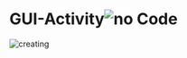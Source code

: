 # GUI-Activity![no Code](https://github.com/user-attachments/assets/b2ae4eac-9d36-4cbd-8627-60ef8cb98249)
![creating](https://github.com/user-attachments/assets/3b0d361f-98d9-4309-84c9-21aa5134ca46)
